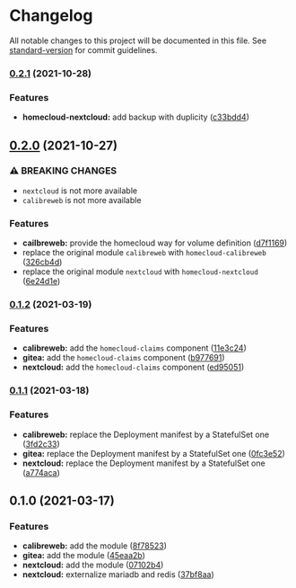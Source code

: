 # Changelog

All notable changes to this project will be documented in this file. See [standard-version](https://github.com/conventional-changelog/standard-version) for commit guidelines.

### [0.2.1](https://github.com/tmorin/homecloud-kustomize/compare/v0.2.0...v0.2.1) (2021-10-28)


### Features

* **homecloud-nextcloud:** add backup with duplicity ([c33bdd4](https://github.com/tmorin/homecloud-kustomize/commit/c33bdd4026212db30a64604285cd855494b1b47f))

## [0.2.0](https://github.com/tmorin/homecloud-kustomize/compare/v0.1.2...v0.2.0) (2021-10-27)


### ⚠ BREAKING CHANGES

* `nextcloud` is not more available
* `calibreweb` is not more available

### Features

* **cailbreweb:** provide the homecloud way for volume definition ([d7f1169](https://github.com/tmorin/homecloud-kustomize/commit/d7f11695ded475b8c3bd3ab9d4bf28a9c39bd108))
* replace the original module `calibreweb` with `homecloud-calibreweb` ([326cb4d](https://github.com/tmorin/homecloud-kustomize/commit/326cb4debdc2e1f0ad69d728d0c84eea02ce7251))
* replace the original module `nextcloud` with `homecloud-nextcloud` ([6e24d1e](https://github.com/tmorin/homecloud-kustomize/commit/6e24d1ebcaabe45118997afd9d40a959d5d34c4b))

### [0.1.2](https://github.com/tmorin/homecloud-kustomize/compare/v0.1.1...v0.1.2) (2021-03-19)


### Features

* **calibreweb:** add the `homecloud-claims` component ([11e3c24](https://github.com/tmorin/homecloud-kustomize/commit/11e3c240925214869a50e84051ea447532d9eac3))
* **gitea:** add the `homecloud-claims` component ([b977691](https://github.com/tmorin/homecloud-kustomize/commit/b9776912860c86a54fe809730672cfed64c43db0))
* **nextcloud:** add the `homecloud-claims` component ([ed95051](https://github.com/tmorin/homecloud-kustomize/commit/ed95051f89e8d34e0ef63bdf10940664f26b4cdc))

### [0.1.1](https://github.com/tmorin/homecloud-kustomize/compare/v0.1.0...v0.1.1) (2021-03-18)


### Features

* **calibreweb:** replace the Deployment manifest by a StatefulSet one ([3fd2c33](https://github.com/tmorin/homecloud-kustomize/commit/3fd2c336dee2b39673ae178ddae2cb096e735fbc))
* **gitea:** replace the Deployment manifest by a StatefulSet one ([0fc3e52](https://github.com/tmorin/homecloud-kustomize/commit/0fc3e52aed1a5e8f022c7e45c97a1467074c8d25))
* **nextcloud:** replace the Deployment manifest by a StatefulSet one ([a774aca](https://github.com/tmorin/homecloud-kustomize/commit/a774aca44e73df8787050e88fbbf79e81809ce32))

## 0.1.0 (2021-03-17)


### Features

* **calibreweb:** add the module ([8f78523](https://github.com/tmorin/homecloud-kustomize/commit/8f78523b95f6d2332ea0e713ad5ec494e45ad08d))
* **gitea:** add the module ([45eaa2b](https://github.com/tmorin/homecloud-kustomize/commit/45eaa2bee8a0336bc9873a3f323b019165564498))
* **nextcloud:** add the module ([07102b4](https://github.com/tmorin/homecloud-kustomize/commit/07102b45ed4bbcb19a96377b7932079b5552e29c))
* **nextcloud:** externalize mariadb and redis ([37bf8aa](https://github.com/tmorin/homecloud-kustomize/commit/37bf8aa6dbce744338ffe697cdf12c16440f68bc))
